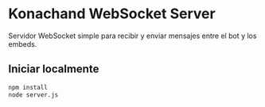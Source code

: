 # Konachand WebSocket Server

Servidor WebSocket simple para recibir y enviar mensajes entre el bot y los embeds.

## Iniciar localmente

```bash
npm install
node server.js
